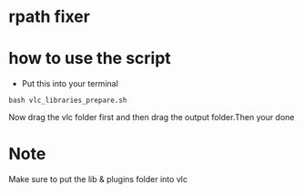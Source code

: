 # rpath fixer 

# how to use the script 

- Put this into your terminal
 ```
 bash vlc_libraries_prepare.sh 
 ```  

Now drag the vlc folder first and then drag the output folder.Then your done 

# Note 
Make sure to put the lib & plugins folder into vlc  